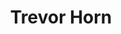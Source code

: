 ---
title: "Trevor Horn"
summary: "Trevor Charles Horn is an English record producer and musician. His influence on pop and electronic music in the 1980s was such that he has been called \"the man who invented the eighties\".Horn took up the bass guitar at an early age and taught himself to sight-read music. In the 1970s, he worked as a session musician, built his own studio, and wrote and produced singles for various artists. Horn gained fame in 1979 as a member of the Buggles, who achieved a hit single with \"Video Killed the Radio Star\". He was invited to join the progressive rock band Yes, becoming their lead singer. In 1981, Horn became a full-time producer, working on successful songs and albums for acts including Dollar, ABC, Malcolm McLaren, Yes, Grace Jones and Frankie Goes to Hollywood. He ventured into business with his wife Jill Sinclair, purchasing Sarm West Studios and establishing the publishers Perfect Songs and their own label, ZTT Records. In the following year, Horn co-formed the electronic group Art of Noise. He achieved hits in the following decades with Seal and t.A.T.u. He has performed with the supergroup Producers, later known as the Trevor Horn Band, since 2006.
Horn's awards include Brit Awards for Best British Producer in 1983, 1985, and 1992, a 1995 Grammy Award for Seal's song \"Kiss from a Rose\", and a 2010 Ivor Novello Award for Outstanding Contribution to British Music."
slug: "trevor-horn"
image: "trevor-horn.jpg"
apple_music_artist_url: "https://music.apple.com/gb/artist/trevor-horn/6709213"
wikipedia_url: "https://en.wikipedia.org/wiki/Trevor_Horn"
---